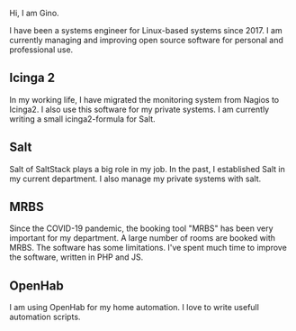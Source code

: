 Hi, I am Gino.

I have been a systems engineer for Linux-based systems since 2017.
I am currently managing and improving open source software for personal and professional use.

## Icinga 2

In my working life, I have migrated the monitoring system from Nagios to Icinga2. I also use this software for my private systems.
I am currently writing a small icinga2-formula for Salt.

## Salt

Salt of SaltStack plays a big role in my job. In the past, I established Salt in my current department.
I also manage my private systems with salt.

## MRBS

Since the COVID-19 pandemic, the booking tool "MRBS" has been very important for my department. A large number of rooms are booked with MRBS.
The software has some limitations. I've spent much time to improve the software, written in PHP and JS.

## OpenHab

I am using OpenHab for my home automation. I love to write usefull automation scripts.
